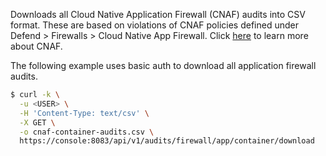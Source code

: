 Downloads all Cloud Native Application Firewall (CNAF) audits into CSV format. 
These are based on violations of CNAF policies defined under Defend > Firewalls > Cloud Native App Firewall.
Click [here](https://docs.twistlock.com/docs/latest/firewalls/cnaf.html#overview) to learn more about CNAF.

The following example uses basic auth to download all application firewall audits.

```bash
$ curl -k \
  -u <USER> \
  -H 'Content-Type: text/csv' \
  -X GET \
  -o cnaf-container-audits.csv \
  https://console:8083/api/v1/audits/firewall/app/container/download

